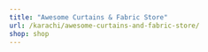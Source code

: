 ```yaml
---
title: "Awesome Curtains & Fabric Store"
url: /karachi/awesome-curtains-and-fabric-store/
shop: shop
---
```

